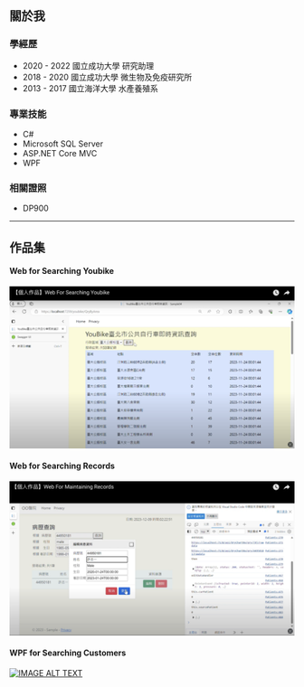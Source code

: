 ## 關於我

### 學經歷
- 2020 - 2022 國立成功大學 研究助理
- 2018 - 2020 國立成功大學 微生物及免疫研究所
- 2013 - 2017 國立海洋大學 水產養殖系

### 專業技能
- C#
- Microsoft SQL Server
- ASP.NET Core MVC
- WPF

### 相關證照
- DP900

----

## 作品集
#### Web for Searching Youbike
[![IMAGE ALT TEXT](https://github.com/Riley-Shu/Riley-Shu/blob/master/cover01.png)](https://youtu.be/KVImTvY-4Rg?feature=shared")

#### Web for Searching Records
[![IMAGE ALT TEXT](https://github.com/Riley-Shu/Web-Medical_Record/blob/master/cover.png)](https://www.youtube.com/watch?v=p5MXrJJ-72w)

#### WPF for Searching Customers
[![IMAGE ALT TEXT](https://github.com/Riley-Shu/WPF-Search_Customers/blob/master/Note/image/cover.png)](https://youtu.be/6ozU5NEcswM")


<!--
**Riley-Shu/Riley-Shu** is a ✨ _special_ ✨ repository because its `README.md` (this file) appears on your GitHub profile.

Here are some ideas to get you started:

- 🔭 I’m currently working on ...
- 🌱 I’m currently learning ...
- 👯 I’m looking to collaborate on ...
- 🤔 I’m looking for help with ...
- 💬 Ask me about ...
- 📫 How to reach me: ...
- 😄 Pronouns: ...
- ⚡ Fun fact: ...
-->
